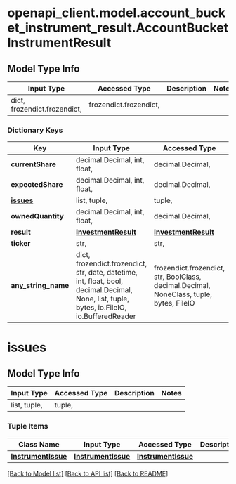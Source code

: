 # openapi_client.model.account_bucket_instrument_result.AccountBucketInstrumentResult

## Model Type Info
Input Type | Accessed Type | Description | Notes
------------ | ------------- | ------------- | -------------
dict, frozendict.frozendict,  | frozendict.frozendict,  |  | 

### Dictionary Keys
Key | Input Type | Accessed Type | Description | Notes
------------ | ------------- | ------------- | ------------- | -------------
**currentShare** | decimal.Decimal, int, float,  | decimal.Decimal,  |  | [optional] 
**expectedShare** | decimal.Decimal, int, float,  | decimal.Decimal,  |  | [optional] 
**[issues](#issues)** | list, tuple,  | tuple,  |  | [optional] 
**ownedQuantity** | decimal.Decimal, int, float,  | decimal.Decimal,  |  | [optional] 
**result** | [**InvestmentResult**](InvestmentResult.md) | [**InvestmentResult**](InvestmentResult.md) |  | [optional] 
**ticker** | str,  | str,  |  | [optional] 
**any_string_name** | dict, frozendict.frozendict, str, date, datetime, int, float, bool, decimal.Decimal, None, list, tuple, bytes, io.FileIO, io.BufferedReader | frozendict.frozendict, str, BoolClass, decimal.Decimal, NoneClass, tuple, bytes, FileIO | any string name can be used but the value must be the correct type | [optional]

# issues

## Model Type Info
Input Type | Accessed Type | Description | Notes
------------ | ------------- | ------------- | -------------
list, tuple,  | tuple,  |  | 

### Tuple Items
Class Name | Input Type | Accessed Type | Description | Notes
------------- | ------------- | ------------- | ------------- | -------------
[**InstrumentIssue**](InstrumentIssue.md) | [**InstrumentIssue**](InstrumentIssue.md) | [**InstrumentIssue**](InstrumentIssue.md) |  | 

[[Back to Model list]](../../README.md#documentation-for-models) [[Back to API list]](../../README.md#documentation-for-api-endpoints) [[Back to README]](../../README.md)

